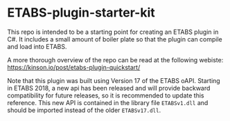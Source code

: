 # ETABS-plugin-starter-kit

This repo is intended to be a starting point for creating an ETABS plugin in C#. 
It includes a small amount of boiler plate so that the plugin can compile and load into ETABS.

A more thorough overview of the repo can be read at the following webiste: https://kinson.io/post/etabs-plugin-quickstart/

Note that this plugin was built using Version 17 of the ETABS oAPI. Starting in ETABS 2018, a new api has been released and will provide backward compatibility for future releases, so it is recommended to update this reference. This new API is contained in the library file `ETABSv1.dll` and should be imported instead of the older `ETABSv17.dll`. 
